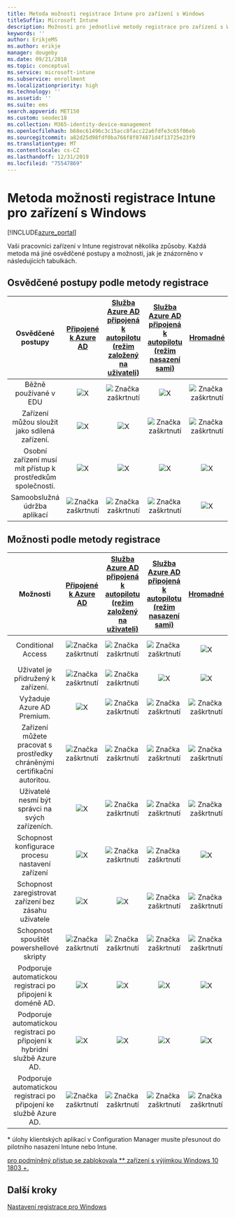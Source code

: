 ```yaml
---
title: Metoda možnosti registrace Intune pro zařízení s Windows
titleSuffix: Microsoft Intune
description: Možnosti pro jednotlivé metody registrace pro zařízení s Windows.
keywords: ''
author: ErikjeMS
ms.author: erikje
manager: dougeby
ms.date: 09/21/2018
ms.topic: conceptual
ms.service: microsoft-intune
ms.subservice: enrollment
ms.localizationpriority: high
ms.technology: ''
ms.assetid: ''
ms.suite: ems
search.appverid: MET150
ms.custom: seodec18
ms.collection: M365-identity-device-management
ms.openlocfilehash: b68ec61496c3c15acc8facc22a6fdfe3c65f06eb
ms.sourcegitcommit: a82d25d98fdf0ba766f8f074871d4f13725e23f9
ms.translationtype: MT
ms.contentlocale: cs-CZ
ms.lasthandoff: 12/31/2019
ms.locfileid: "75547869"
---
```

# <a name="intune-enrollment-method-capabilities-for-windows-devices"></a>Metoda možnosti registrace Intune pro zařízení s Windows
[!INCLUDE[azure_portal](../includes/azure_portal.md)]

Vaši pracovníci zařízení v Intune registrovat několika způsoby. Každá metoda má jiné osvědčené postupy a možnosti, jak je znázorněno v následujících tabulkách.

## <a name="best-practices-by-enrollment-method"></a>Osvědčené postupy podle metody registrace
| **Osvědčené postupy** | **[Připojené k Azure AD](windows-enroll.md#enable-windows-10-automatic-enrollment)**|**[Služba Azure AD připojená k autopilotu (režim založený na uživateli)](enrollment-autopilot.md)** |**[Služba Azure AD připojená k autopilotu (režim nasazení sami)](enrollment-autopilot.md)** |**[Hromadné](windows-bulk-enroll.md)**|**[DEM](device-enrollment-manager-enroll.md)** | **[Uživatelé s vlastním zařízením (BYOD)](device-enrollment.md#bring-your-own-device)** | **[OBJEKT ZÁSAD SKUPINY](https://docs.microsoft.com/windows/client-management/mdm/enroll-a-windows-10-device-automatically-using-group-policy)** | **[Spoluspráva](https://docs.microsoft.com/configmgr/core/clients/manage/co-management-overview)** |
|:---:|:---:|:---:|:---:|:---:|:---:|:---:|:---:|:---:|
|Běžně používané v EDU|![X](./media/enrollment-method-capab/xmark.png)|![Značka zaškrtnutí](./media/enrollment-method-capab/checkmark.png)|![X](./media/enrollment-method-capab/xmark.png)|![Značka zaškrtnutí](./media/enrollment-method-capab/checkmark.png)|![Značka zaškrtnutí](./media/enrollment-method-capab/checkmark.png)|![X](./media/enrollment-method-capab/xmark.png)|![X](./media/enrollment-method-capab/xmark.png)|![X](./media/enrollment-method-capab/xmark.png)|
|Zařízení můžou sloužit jako sdílená zařízení.|![X](./media/enrollment-method-capab/xmark.png)|![X](./media/enrollment-method-capab/xmark.png)|![Značka zaškrtnutí](./media/enrollment-method-capab/checkmark.png)|![Značka zaškrtnutí](./media/enrollment-method-capab/checkmark.png)|![Značka zaškrtnutí](./media/enrollment-method-capab/checkmark.png)|![X](./media/enrollment-method-capab/xmark.png)|![X](./media/enrollment-method-capab/xmark.png)|![X](./media/enrollment-method-capab/xmark.png)|
|Osobní zařízení musí mít přístup k prostředkům společnosti.|![X](./media/enrollment-method-capab/xmark.png)|![X](./media/enrollment-method-capab/xmark.png)|![X](./media/enrollment-method-capab/xmark.png)|![X](./media/enrollment-method-capab/xmark.png)|![X](./media/enrollment-method-capab/xmark.png)|![Značka zaškrtnutí](./media/enrollment-method-capab/checkmark.png)|![X](./media/enrollment-method-capab/xmark.png)|![X](./media/enrollment-method-capab/xmark.png)|
|Samoobslužná údržba aplikací|![Značka zaškrtnutí](./media/enrollment-method-capab/checkmark.png)|![Značka zaškrtnutí](./media/enrollment-method-capab/checkmark.png)|![Značka zaškrtnutí](./media/enrollment-method-capab/checkmark.png)|![X](./media/enrollment-method-capab/xmark.png)|![X](./media/enrollment-method-capab/xmark.png)|![Značka zaškrtnutí](./media/enrollment-method-capab/checkmark.png)|![Značka zaškrtnutí](./media/enrollment-method-capab/checkmark.png)|![Značka zaškrtnutí](./media/enrollment-method-capab/checkmark.png)|

## <a name="capabilities-by-enrollment-method"></a>Možnosti podle metody registrace

| **Možnosti** | **[Připojené k Azure AD](windows-enroll.md#enable-windows-10-automatic-enrollment)**|**[Služba Azure AD připojená k autopilotu (režim založený na uživateli)](enrollment-autopilot.md)** |**[Služba Azure AD připojená k autopilotu (režim nasazení sami)](enrollment-autopilot.md)** |**[Hromadné](windows-bulk-enroll.md)**|**[DEM](device-enrollment-manager-enroll.md)** | **[Uživatelé s vlastním zařízením (BYOD)](device-enrollment.md#bring-your-own-device)** | **[OBJEKT ZÁSAD SKUPINY](https://docs.microsoft.com/windows/client-management/mdm/enroll-a-windows-10-device-automatically-using-group-policy)** | **[Spoluspráva](https://docs.microsoft.com/configmgr/core/clients/manage/co-management-overview)** |
|:---:|:---:|:---:|:---:|:---:|:---:|:---:|:---:|:---:|
|Conditional Access                                      |![Značka zaškrtnutí](./media/enrollment-method-capab/checkmark.png)|![Značka zaškrtnutí](./media/enrollment-method-capab/checkmark.png)|![Značka zaškrtnutí](./media/enrollment-method-capab/checkmark.png)|![X](./media/enrollment-method-capab/xmark.png)|![Značka zaškrtnutí](./media/enrollment-method-capab/checkmark.png)\*\*|![Značka zaškrtnutí](./media/enrollment-method-capab/checkmark.png)|![Značka zaškrtnutí](./media/enrollment-method-capab/checkmark.png)|![Značka zaškrtnutí](./media/enrollment-method-capab/checkmark.png)|
|Uživatel je přidružený k zařízení.                    |![Značka zaškrtnutí](./media/enrollment-method-capab/checkmark.png)|![Značka zaškrtnutí](./media/enrollment-method-capab/checkmark.png)|![X](./media/enrollment-method-capab/xmark.png)|![X](./media/enrollment-method-capab/xmark.png)|![X](./media/enrollment-method-capab/xmark.png)|![Značka zaškrtnutí](./media/enrollment-method-capab/checkmark.png)|![Značka zaškrtnutí](./media/enrollment-method-capab/checkmark.png)|![Značka zaškrtnutí](./media/enrollment-method-capab/checkmark.png)|
|Vyžaduje Azure AD Premium.                               |![X](./media/enrollment-method-capab/xmark.png)|![Značka zaškrtnutí](./media/enrollment-method-capab/checkmark.png)|![Značka zaškrtnutí](./media/enrollment-method-capab/checkmark.png)|![Značka zaškrtnutí](./media/enrollment-method-capab/checkmark.png)|![X](./media/enrollment-method-capab/xmark.png)|![X](./media/enrollment-method-capab/xmark.png)|![Značka zaškrtnutí](./media/enrollment-method-capab/checkmark.png)|![Značka zaškrtnutí](./media/enrollment-method-capab/checkmark.png)|
|Zařízení můžete pracovat s prostředky chráněnými certifikační autoritou.             |![Značka zaškrtnutí](./media/enrollment-method-capab/checkmark.png)|![Značka zaškrtnutí](./media/enrollment-method-capab/checkmark.png)|![Značka zaškrtnutí](./media/enrollment-method-capab/checkmark.png)|![Značka zaškrtnutí](./media/enrollment-method-capab/checkmark.png)|![X](./media/enrollment-method-capab/xmark.png)|![Značka zaškrtnutí](./media/enrollment-method-capab/checkmark.png)|![Značka zaškrtnutí](./media/enrollment-method-capab/checkmark.png)|![Značka zaškrtnutí](./media/enrollment-method-capab/checkmark.png)|
|Uživatelé nesmí být správci na svých zařízeních.               |![X](./media/enrollment-method-capab/xmark.png)|![Značka zaškrtnutí](./media/enrollment-method-capab/checkmark.png)|![Značka zaškrtnutí](./media/enrollment-method-capab/checkmark.png)|![Značka zaškrtnutí](./media/enrollment-method-capab/checkmark.png)|![X](./media/enrollment-method-capab/xmark.png)|![X](./media/enrollment-method-capab/xmark.png)|![X](./media/enrollment-method-capab/xmark.png)|![X](./media/enrollment-method-capab/xmark.png)|
|Schopnost konfigurace procesu nastavení zařízení        |![X](./media/enrollment-method-capab/xmark.png)|![Značka zaškrtnutí](./media/enrollment-method-capab/checkmark.png)|![Značka zaškrtnutí](./media/enrollment-method-capab/checkmark.png)|![X](./media/enrollment-method-capab/xmark.png)|![X](./media/enrollment-method-capab/xmark.png)|![X](./media/enrollment-method-capab/xmark.png)|![X](./media/enrollment-method-capab/xmark.png)|![X](./media/enrollment-method-capab/xmark.png)|
|Schopnost zaregistrovat zařízení bez zásahu uživatele      |![X](./media/enrollment-method-capab/xmark.png)|![X](./media/enrollment-method-capab/xmark.png)|![Značka zaškrtnutí](./media/enrollment-method-capab/checkmark.png)|![Značka zaškrtnutí](./media/enrollment-method-capab/checkmark.png)|![Značka zaškrtnutí](./media/enrollment-method-capab/checkmark.png)|![X](./media/enrollment-method-capab/xmark.png)|![Značka zaškrtnutí](./media/enrollment-method-capab/checkmark.png)|![Značka zaškrtnutí](./media/enrollment-method-capab/checkmark.png)|
|Schopnost spouštět powershellové skripty                       |![Značka zaškrtnutí](./media/enrollment-method-capab/checkmark.png)|![Značka zaškrtnutí](./media/enrollment-method-capab/checkmark.png)|![Značka zaškrtnutí](./media/enrollment-method-capab/checkmark.png)|![Značka zaškrtnutí](./media/enrollment-method-capab/checkmark.png)|![Značka zaškrtnutí](./media/enrollment-method-capab/checkmark.png)|![X](./media/enrollment-method-capab/xmark.png)|![X](./media/enrollment-method-capab/xmark.png)|![X](./media/enrollment-method-capab/checkmark.png)\*| 
|Podporuje automatickou registraci po připojení k doméně AD.      |![X](./media/enrollment-method-capab/xmark.png)|![X](./media/enrollment-method-capab/xmark.png)|![X](./media/enrollment-method-capab/xmark.png)|![X](./media/enrollment-method-capab/xmark.png)|![X](./media/enrollment-method-capab/xmark.png)|![X](./media/enrollment-method-capab/xmark.png)|![Značka zaškrtnutí](./media/enrollment-method-capab/checkmark.png)|![Značka zaškrtnutí](./media/enrollment-method-capab/checkmark.png)|
|Podporuje automatickou registraci po připojení k hybridní službě Azure AD.|![X](./media/enrollment-method-capab/xmark.png)|![X](./media/enrollment-method-capab/xmark.png)|![X](./media/enrollment-method-capab/xmark.png)|![X](./media/enrollment-method-capab/xmark.png)|![X](./media/enrollment-method-capab/xmark.png)|![X](./media/enrollment-method-capab/xmark.png)|![Značka zaškrtnutí](./media/enrollment-method-capab/checkmark.png)|![Značka zaškrtnutí](./media/enrollment-method-capab/checkmark.png)|
|Podporuje automatickou registraci po připojení ke službě Azure AD.       |![Značka zaškrtnutí](./media/enrollment-method-capab/checkmark.png)|![Značka zaškrtnutí](./media/enrollment-method-capab/checkmark.png)|![Značka zaškrtnutí](./media/enrollment-method-capab/checkmark.png)|![Značka zaškrtnutí](./media/enrollment-method-capab/checkmark.png)|![Značka zaškrtnutí](./media/enrollment-method-capab/checkmark.png)|![Značka zaškrtnutí](./media/enrollment-method-capab/checkmark.png)|![X](./media/enrollment-method-capab/xmark.png)|![X](./media/enrollment-method-capab/xmark.png)|

\* úlohy klientských aplikací v Configuration Manager musíte přesunout do pilotního nasazení Intune nebo Intune.

[pro podmíněný přístup se zablokovala \** zařízení s výjimkou Windows 10 1803 +.](device-enrollment-manager-enroll.md)

## <a name="next-steps"></a>Další kroky

[Nastavení registrace pro Windows](windows-enroll.md)

